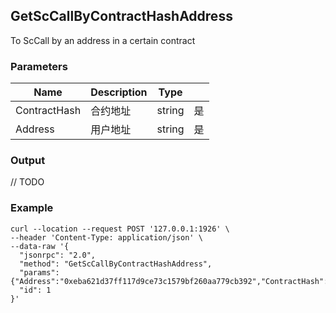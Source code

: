 ## GetScCallByContractHashAddress

To ScCall by an address in a certain contract

### Parameters

| Name         | Description       | Type    |    |
| ---------------- | -------------- | ------- |------   |
| ContractHash    | 合约地址       | string  | 是|
| Address    | 用户地址       | string  | 是|


### Output

// TODO

### Example
```
curl --location --request POST '127.0.0.1:1926' \
--header 'Content-Type: application/json' \
--data-raw '{  
  "jsonrpc": "2.0",
  "method": "GetScCallByContractHashAddress",
  "params": {"Address":"0xeba621d37ff117d9ce73c1579bf260aa779cb392","ContractHash":"0xd2a4cff31913016155e38e474a2c06d08be276cf"},
  "id": 1
}'
```

